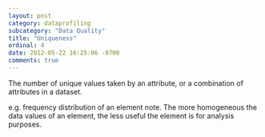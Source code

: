 ```yaml
---
layout: post
category: dataprofiling
subcategory: "Data Quality"
title: "Uniqueness"
ordinal: 4
date: 2012-05-22 16:25:06 -0700
comments: true
---
```

The number of unique values taken by an attribute, or a combination of attributes in a dataset.

e.g. frequency distribution of an element note. The more homogeneous the data values of an element, the less useful the element is for analysis purposes.
